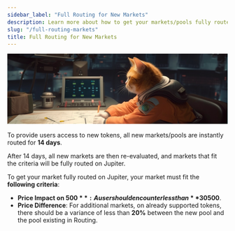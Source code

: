 ```yaml
---
sidebar_label: "Full Routing for New Markets"
description: Learn more about how to get your markets/pools fully routed on Jupiter.
slug: "/full-routing-markets"
title: Full Routing for New Markets
---
```


<head>
    <title>How to Get Your Market Fully Routed on Jupiter</title>
    <meta name="twitter:card" content="summary" />
</head>

![full-routing-banner](../img/full-routing-banner.png)

To provide users access to new tokens, all new markets/pools are instantly routed for **14 days**.

After 14 days, all new markets are then re-evaluated, and markets that fit the criteria will be fully routed on Jupiter.

To get your market fully routed on Jupiter, your market must fit the **following criteria**:
- **Price Impact on $500**: A user should encounter less than **30%** price impact after buying and selling the token from the same pool. This ensures there is sufficient liquidity, using a position size of **$500**.
- **Price Difference**: For additional markets, on already supported tokens, there should be a variance of less than **20%** between the new pool and the pool existing in Routing. 
